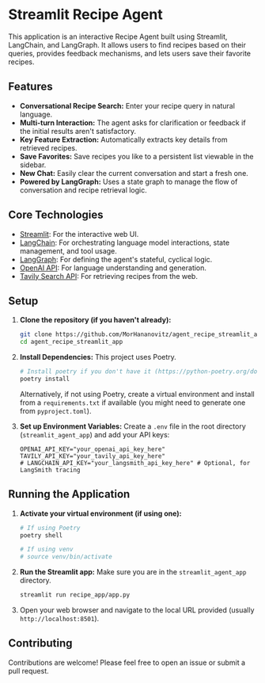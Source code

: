# Streamlit Recipe Agent

This application is an interactive Recipe Agent built using Streamlit, LangChain, and LangGraph. It allows users to find recipes based on their queries, provides feedback mechanisms, and lets users save their favorite recipes.

## Features

*   **Conversational Recipe Search:** Enter your recipe query in natural language.
*   **Multi-turn Interaction:** The agent asks for clarification or feedback if the initial results aren't satisfactory.
*   **Key Feature Extraction:** Automatically extracts key details from retrieved recipes.
*   **Save Favorites:** Save recipes you like to a persistent list viewable in the sidebar.
*   **New Chat:** Easily clear the current conversation and start a fresh one.
*   **Powered by LangGraph:** Uses a state graph to manage the flow of conversation and recipe retrieval logic.

## Core Technologies

*   [Streamlit](https://streamlit.io/): For the interactive web UI.
*   [LangChain](https://python.langchain.com/): For orchestrating language model interactions, state management, and tool usage.
*   [LangGraph](https://python.langchain.com/docs/langgraph): For defining the agent's stateful, cyclical logic.
*   [OpenAI API](https://platform.openai.com/): For language understanding and generation.
*   [Tavily Search API](https://tavily.com/): For retrieving recipes from the web.

## Setup

1.  **Clone the repository (if you haven't already):**
    ```bash
    git clone https://github.com/MorHananovitz/agent_recipe_streamlit_app.git
    cd agent_recipe_streamlit_app
    ```

2.  **Install Dependencies:** This project uses Poetry.
    ```bash
    # Install poetry if you don't have it (https://python-poetry.org/docs/#installation)
    poetry install
    ```
    Alternatively, if not using Poetry, create a virtual environment and install from a `requirements.txt` if available (you might need to generate one from `pyproject.toml`).

3.  **Set up Environment Variables:** Create a `.env` file in the root directory (`streamlit_agent_app`) and add your API keys:
    ```env
    OPENAI_API_KEY="your_openai_api_key_here"
    TAVILY_API_KEY="your_tavily_api_key_here"
    # LANGCHAIN_API_KEY="your_langsmith_api_key_here" # Optional, for LangSmith tracing
    ```

## Running the Application

1.  **Activate your virtual environment (if using one):**
    ```bash
    # If using Poetry
    poetry shell

    # If using venv
    # source venv/bin/activate
    ```

2.  **Run the Streamlit app:** Make sure you are in the `streamlit_agent_app` directory.
    ```bash
    streamlit run recipe_app/app.py
    ```

3.  Open your web browser and navigate to the local URL provided (usually `http://localhost:8501`).

## Contributing

Contributions are welcome! Please feel free to open an issue or submit a pull request.
